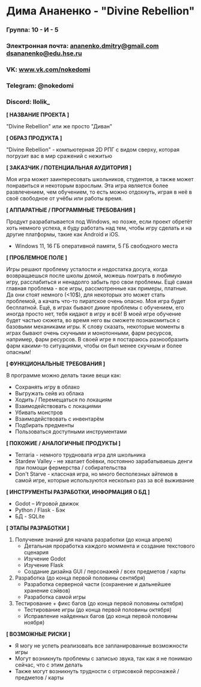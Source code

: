# Дима Ананенко - "Divine Rebellion"

### Группа: 10 - И - 5
### Электронная почта: ananenko.dmitry@gmail.com dsananenko@edu.hse.ru
### VK: www.vk.com/nokedomi
### Telegram: @nokedomi
### Discord: llolik_


**[ НАЗВАНИЕ ПРОЕКТА ]**

"Divine Rebellion" или же просто "Диван"


**[ ОБРАЗ ПРОДУКТА ]**

"Divine Rebellion" - компьютерная 2D РПГ с видом сверху, которая погрузит вас в мир сражений с нежитью 


**[ ЗАКАЗЧИК / ПОТЕНЦИАЛЬНАЯ АУДИТОРИЯ ]**

Моя игра может заинтересовать школьников, студентов, а также может понравиться и некоторым взрослым. Эта игра является более развлечением, чем обучением, то есть можно отдохнуть, играя в неё в своё свободное от учёбы или работы время.


**[ АППАРАТНЫЕ / ПРОГРАММНЫЕ ТРЕБОВАНИЯ ]**

Продукт разрабатывается под Windows, но позже, если проект обретёт хоть немного успеха, я буду работать над тем, чтобы игру сделать и на другие платформы, такие как Android и iOS.
* Windows 11, 16 ГБ оперативной памяти, 5 ГБ свободного места


**[ ПРОБЛЕМНОЕ ПОЛЕ ]**

Игры решают проблему усталости и недостатка досуга, когда возвращаешься после школы домой, можешь поиграть в любимую игру, расслабиться и ненадолго забыть про свои проблемы.
Ещё самая главная проблема - все игры, рассмотренные как примеры, платные. Да они стоят немного (<10$), для некоторых это может стать проблемой, а качать что-то пиратское очень опасно. Моя игра будет бесплатной. Ещё, в играх бывают дикие проблемы с обучением, его иногда просто нет, тебя кидают в игру и всё! В моей игре обучение будет частью сюжета, во время него вы сможете познакомиться с базовыми механиками игры. К слову сказать, некоторые моменты в играх бывают очень скучными и монотонными, фарм ресурсов, например, фарм ресурсов. В своей игре я постараюсь разнообразить фарм какими-то ситуациями, чтобы он был менее скучным и более опасным!


**[ ФУНКЦИОНАЛЬНЫЕ ТРЕБОВАНИЯ ]**

В программе можно делать такие вещи как:
* Сохранять игру в облако
* Выгружать сейв из облака
* Ходить / Перемещаться по локациям
* Взаимодействовать с локациями
* Убивать монстров
* Взаимодействовать с инвентарём
* Подбирать предменты
* Пользоваться доступными инструментами


**[ ПОХОЖИЕ / АНАЛОГИЧНЫЕ ПРОДУКТЫ ]**

* Terraria - немного трудновата игра для школьника
* Stardew Valley - не хватает боёвки, постоянно зарабатываешь денги при помощи фермерства / собирательства
* Don't Starve - классная игра, но много бесполезных айтемов в самой игре, которые используются несколько раз за всё выживание

**[ ИНСТРУМЕНТЫ РАЗРАБОТКИ, ИНФОРМАЦИЯ О БД ]**

* Godot – Игровой движок
* Python / Flask - Бэк
* БД - SQLite

**[ ЭТАПЫ РАЗРАБОТКИ ]**

1. Получение знаний для начала разработки (до конца апреля)
    * Детальная проработка каждого моммента и создание текстового сценария
    * Изучение Godot
    * Изучение Flask
    * Создание дизайна GUI / персонажей / всех предметов / карты
2. Разработка (до конца первой половины сентября)
    * Разработка серверной части (сохранение и дальнейшее хранение сэйвов)
    * Разработка самой игры
3. Тестирование + фикс багов (до конца первой половины октября)
    * Тестирование игры (до конца первой половины октября)
    * Исправление найденных багов (до конца первой половины ноября)


**[ ВОЗМОЖНЫЕ РИСКИ ]**

* Я могу не успеть реализовать все запланированные возможности игры
* Могут возникнуть проблемы с записью звука, так как я не понимаю сейчас, что с этим делать
* Также могут возникнуть трудности с отрисовкой персонажей / предметов / карты